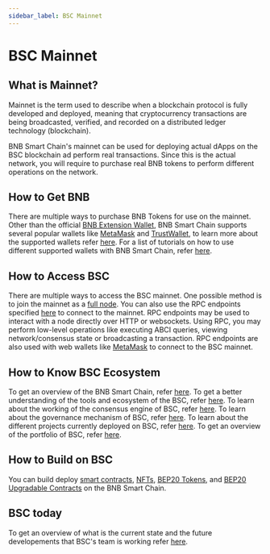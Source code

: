 ```yaml
---
sidebar_label: BSC Mainnet
---
```


# BSC Mainnet

## What is Mainnet?
Mainnet is the term used to describe when a blockchain protocol is fully developed and deployed, meaning that cryptocurrency transactions are being broadcasted, verified, and recorded on a distributed ledger technology (blockchain). 

BNB Smart Chain's mainnet can be used for deploying actual dApps on the BSC blockchain ad perform real transactions. Since this is the actual network, you will require to purchase real BNB tokens to perform different operations on the network. 

## How to Get BNB
There are multiple ways to purchase BNB Tokens for use on the mainnet. Other than the official [BNB Extension Wallet](binance.md), BNB Smart Chain supports several popular wallets like [MetaMask](wallet/metamask.md) and [TrustWallet](wallet/trustwallet.md), to learn more about the supported wallets refer [here](Wallet.md). For a list of tutorials on how to use different supported wallets with BNB Smart Chain, refer [here](wallets/wallet-tutorial-overview). 

## How to Access BSC
There are multiple ways to access the BSC mainnet. One possible method is to join the mainnet as a [full node](validator/guideline-mainnet.md). You can also use the RPC endpoints specified [here](rpc.md) to connect to the mainnet. RPC endpoints may be used to interact with a node directly over HTTP or websockets. Using RPC, you may perform low-level operations like executing ABCI queries, viewing network/consensus state or broadcasting a transaction. RPC endpoints are also used with web wallets like [MetaMask](wallet/metamask.md) to connect to the BSC mainnet.

## How to Know BSC Ecosystem
To get an overview of the BNB Smart Chain, refer [here](learn/intro.md). To get a better understanding of the tools and ecosystem of the BSC, refer [here](learn/ecosystem.md). To learn about the working of the consensus engine of BSC, refer [here](learn/consensus.md). To learn about the governance mechanism of BSC, refer [here](learn/bsc-gov.md). To learn about the different projects currently deployed on BSC, refer [here](https://bnbproject.org/#/). To get an overview of the portfolio of BSC, refer [here](https://dappradar.com/rankings/protocol/binance-smart-chain).

## How to Build on BSC
You can build deploy [smart contracts](remix.md), [NFTs](nft-metadata-standard.md), [BEP20 Tokens](BEP20.md), and [BEP20 Upgradable Contracts](proxy.md) on the BNB Smart Chain.

## BSC today
To get an overview of what is the current state and the future developements that BSC's team is working refer [here](dev-outlook-2022.md).

